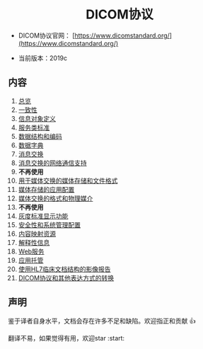 <h1 align="center">DICOM协议</h1>


* DICOM协议官网： [https://www.dicomstandard.org/](https://www.dicomstandard.org/)

* 当前版本：2019c

## 内容

1. [总览](Part01/README.md)
2. [一致性](Part02/README.md)
3. [信息对象定义](Part03/README.md)
4. [服务类标准](Part04/README.md)
5. [数据结构和编码](Part05/README.md)
6. [数据字典](Part06/README.md)
7. [消息交换](Part07/README.md)
8. [消息交换的网络通信支持](Part08/README.md)
9. **不再使用** 
10. [用于媒体交换的媒体存储和文件格式](Part10/README.md)
11. [媒体存储的应用配置](Part11/README.md)
12. [媒体交换的格式和物理媒介](Part12/README.md)
13. **不再使用**
14. [灰度标准显示功能](Part14/README.md)
15. [安全性和系统管理配置](Part15/README.md)
16. [内容映射资源](Part16/README.md)
17. [解释性信息](Part17/README.md)
18. [Web服务](Part18/README.md)
19. [应用托管](Part19/README.md)
20. [使用HL7临床文档结构的影像报告](Part20/README.md)
21. [DICOM协议和其他表达方式的转换](Part21/README.md)

## 声明

鉴于译者自身水平，文档会存在许多不足和缺陷。欢迎指正和贡献 :+1:

翻译不易，如果觉得有用，欢迎star :start: